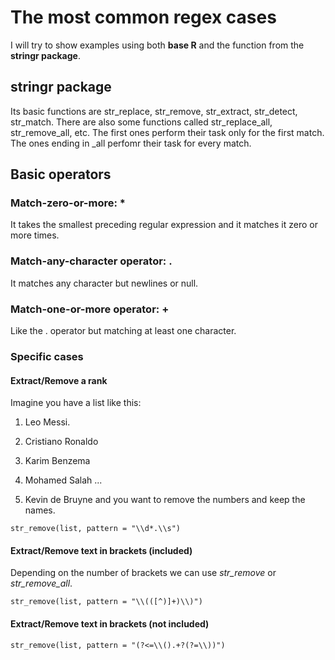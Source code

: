 # The most common regex cases
I will try to show examples using both **base R** and the function from the **stringr package**. 

## stringr package
Its basic functions are str_replace, str_remove, str_extract, str_detect, str_match. There are also some functions called str_replace_all, str_remove_all, etc. The first ones perform their task only for the first match. The ones ending in \_all perfomr their task for every match.

## Basic operators
### Match-zero-or-more: *
It takes the smallest preceding regular expression and it matches it zero or more times.

### Match-any-character operator: .
It matches any character but newlines or null.

### Match-one-or-more operator: +
Like the . operator but matching at least one character.

### Specific cases
#### Extract/Remove a rank
Imagine you have a list like this:
1. Leo Messi.
2. Cristiano Ronaldo
3. Karim Benzema
4. Mohamed Salah
...

12. Kevin de Bruyne
and you want to remove the numbers and keep the names.

```{r}
str_remove(list, pattern = "\\d*.\\s")
```

#### Extract/Remove text in brackets (included)
Depending on the number of brackets we can use *str_remove* or *str_remove_all*.

```{r}
str_remove(list, pattern = "\\(([^)]+)\\)")
```

#### Extract/Remove text in brackets (not included)
```{r}
str_remove(list, pattern = "(?<=\\().+?(?=\\))")
```

